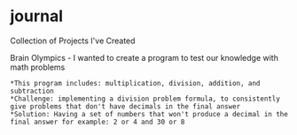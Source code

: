 # journal
Collection of Projects I've Created

Brain Olympics - I wanted to create a program to test our knowledge with math problems

	*This program includes: multiplication, division, addition, and subtraction
	*Challenge: implementing a division problem formula, to consistently give problems that don't have decimals in the final answer
	*Solution: Having a set of numbers that won't produce a decimal in the final answer for example: 2 or 4 and 30 or 8
